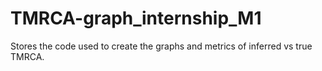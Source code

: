 # TMRCA-graph_internship_M1
Stores the code used to create the graphs and metrics of inferred vs true TMRCA.
